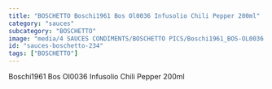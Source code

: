 ```yaml
---
title: "BOSCHETTO Boschi1961 Bos Ol0036 Infusolio Chili Pepper 200ml"
category: "sauces"
subcategory: "BOSCHETTO"
image: "media/4 SAUCES CONDIMENTS/BOSCHETTO PICS/Boschi1961_BOS-OL0036 Infusolio Chili Pepper 200ml.png"
id: "sauces-boschetto-234"
tags: ["BOSCHETTO"]
---
```


Boschi1961 Bos Ol0036 Infusolio Chili Pepper 200ml
